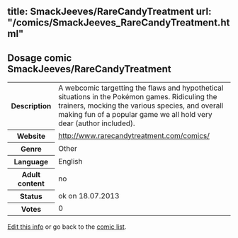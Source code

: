 title: SmackJeeves/RareCandyTreatment
url: "/comics/SmackJeeves_RareCandyTreatment.html"
---
Dosage comic SmackJeeves/RareCandyTreatment
-----------------------------------------

<p id="msg"></p>
<script type="text/javascript">
if (window.location.search === '?edit_info_mail=sent_ok') {
  var elem = document.getElementById("msg");
  elem.innerHTML = 'Edited information sucessfully sent for review, which is usually done daily. Thanks!';
  elem.className = 'ok';
}
</script>
<table class="comicinfo">
<tr>
<th>Description</th><td>A webcomic targetting the flaws and hypothetical situations in the Pokémon games. Ridiculing the trainers, mocking the various species, and overall making fun of a popular game we all hold very dear (author included).</td>
</tr>
<tr>
<th>Website</th><td><a href="http://www.rarecandytreatment.com/comics/">http://www.rarecandytreatment.com/comics/</a></td>
</tr>
<tr>
<th>Genre</th><td>Other</td>
</tr>
<tr>
<th>Language</th><td>English</td>
</tr>
<tr>
<th>Adult content</th><td>no</td>
</tr>
<tr>
<th>Status</th><td>ok on 18.07.2013</td>
</tr>
<tr>
<th>Votes</th><td>0</td>
</tr>
</table>

[Edit this info](SmackJeeves_RareCandyTreatment_edit.html) or go back to the [comic list](../comic-index.html).
